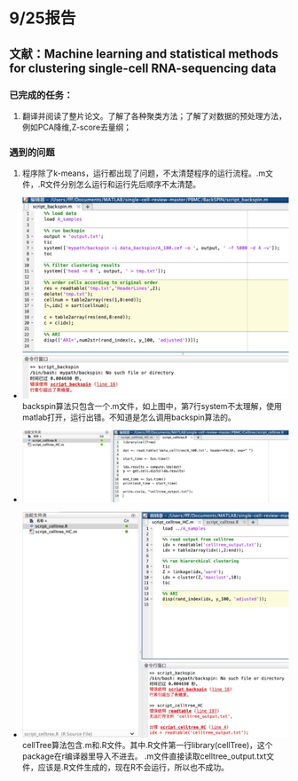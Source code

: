 # 9/25报告

## 文献：Machine learning and statistical methods for clustering single-cell RNA-sequencing data

### 已完成的任务：
1. 翻译并阅读了整片论文。了解了各种聚类方法；了解了对数据的预处理方法，例如PCA降维,Z-score去量纲；

### 遇到的问题
1. 程序除了k-means，运行都出现了问题，不太清楚程序的运行流程。.m文件，.R文件分别怎么运行和运行先后顺序不太清楚。
- ![Demo](images/1.jpg)
backspin算法只包含一个.m文件，如上图中，第7行system不太理解，使用matlab打开，运行出错。不知道是怎么调用backspin算法的。

- ![Demo](images/2.jpg)
- ![Demo](images/3.jpg)
cellTree算法包含.m和.R文件。其中.R文件第一行library(cellTree)，这个package在r编译器里导入不进去。
.m文件直接读取celltree_output.txt文件，应该是.R文件生成的，现在R不会运行，所以也不成功。
